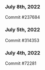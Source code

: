 ### July 8th, 2022

Commit #237684

### July 5th, 2022

Commit #314353


### July 4th, 2022

Commit #72281
